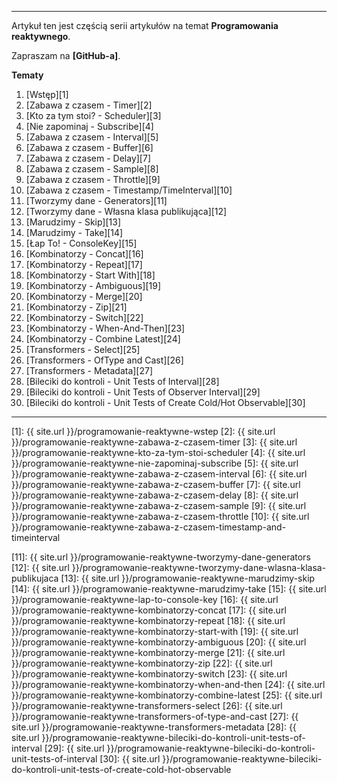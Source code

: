 ----
Artykuł ten jest częścią serii artykułów na temat **Programowania reaktywnego**.

Zapraszam na **[GitHub-a]**.

**Tematy**

1. [Wstęp][1]
2. [Zabawa z czasem - Timer][2]
3. [Kto za tym stoi? - Scheduler][3]
4. [Nie zapominaj - Subscribe][4]
5. [Zabawa z czasem - Interval][5]
6. [Zabawa z czasem - Buffer][6]
7. [Zabawa z czasem - Delay][7]
8. [Zabawa z czasem - Sample][8]
9. [Zabawa z czasem - Throttle][9]
10. [Zabawa z czasem - Timestamp/TimeInterval][10]
11. [Tworzymy dane - Generators][11]
12. [Tworzymy dane - Własna klasa publikująca][12]
13. [Marudzimy - Skip][13]
14. [Marudzimy - Take][14]
15. [Łap To! - ConsoleKey][15]
16. [Kombinatorzy - Concat][16]
17. [Kombinatorzy - Repeat][17]
18. [Kombinatorzy - Start With][18]
19. [Kombinatorzy - Ambiguous][19]
20. [Kombinatorzy - Merge][20]
21. [Kombinatorzy - Zip][21]
22. [Kombinatorzy - Switch][22]
23. [Kombinatorzy - When-And-Then][23]
24. [Kombinatorzy - Combine Latest][24]
25. [Transformers - Select][25]
26. [Transformers - OfType and Cast][26]
27. [Transformers - Metadata][27]
28. [Bileciki do kontroli - Unit Tests of Interval][28]
29. [Bileciki do kontroli - Unit Tests of Observer Interval][29]
30. [Bileciki do kontroli - Unit Tests of Create Cold/Hot Observable][30]

------

[1]: {{ site.url }}/programowanie-reaktywne-wstep
[2]: {{ site.url }}/programowanie-reaktywne-zabawa-z-czasem-timer
[3]: {{ site.url }}/programowanie-reaktywne-kto-za-tym-stoi-scheduler
[4]: {{ site.url }}/programowanie-reaktywne-nie-zapominaj-subscribe
[5]: {{ site.url }}/programowanie-reaktywne-zabawa-z-czasem-interval
[6]: {{ site.url }}/programowanie-reaktywne-zabawa-z-czasem-buffer
[7]: {{ site.url }}/programowanie-reaktywne-zabawa-z-czasem-delay
[8]: {{ site.url }}/programowanie-reaktywne-zabawa-z-czasem-sample
[9]: {{ site.url }}/programowanie-reaktywne-zabawa-z-czasem-throttle
[10]: {{ site.url }}/programowanie-reaktywne-zabawa-z-czasem-timestamp-and-timeinterval

[11]: {{ site.url }}/programowanie-reaktywne-tworzymy-dane-generators
[12]: {{ site.url }}/programowanie-reaktywne-tworzymy-dane-wlasna-klasa-publikujaca
[13]: {{ site.url }}/programowanie-reaktywne-marudzimy-skip
[14]: {{ site.url }}/programowanie-reaktywne-marudzimy-take
[15]: {{ site.url }}/programowanie-reaktywne-lap-to-console-key
[16]: {{ site.url }}/programowanie-reaktywne-kombinatorzy-concat
[17]: {{ site.url }}/programowanie-reaktywne-kombinatorzy-repeat
[18]: {{ site.url }}/programowanie-reaktywne-kombinatorzy-start-with
[19]: {{ site.url }}/programowanie-reaktywne-kombinatorzy-ambiguous
[20]: {{ site.url }}/programowanie-reaktywne-kombinatorzy-merge
[21]: {{ site.url }}/programowanie-reaktywne-kombinatorzy-zip
[22]: {{ site.url }}/programowanie-reaktywne-kombinatorzy-switch
[23]: {{ site.url }}/programowanie-reaktywne-kombinatorzy-when-and-then
[24]: {{ site.url }}/programowanie-reaktywne-kombinatorzy-combine-latest
[25]: {{ site.url }}/programowanie-reaktywne-transformers-select
[26]: {{ site.url }}/programowanie-reaktywne-transformers-of-type-and-cast
[27]: {{ site.url }}/programowanie-reaktywne-transformers-metadata
[28]: {{ site.url }}/programowanie-reaktywne-bileciki-do-kontroli-unit-tests-of-interval
[29]: {{ site.url }}/programowanie-reaktywne-bileciki-do-kontroli-unit-tests-of-interval
[30]: {{ site.url }}/programowanie-reaktywne-bileciki-do-kontroli-unit-tests-of-create-cold-hot-observable

